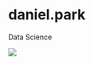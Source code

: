 # daniel.park
Data Science

<img src="https://capsule-render.vercel.app/api?type=transparent&color=auto&height=300&section=header&text=Data Sciencerender&fontSize=90" />

